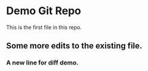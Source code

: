 # Demo Git Repo

This is the first file in this repo.

## Some more edits to the existing file.

### A new line for diff demo.